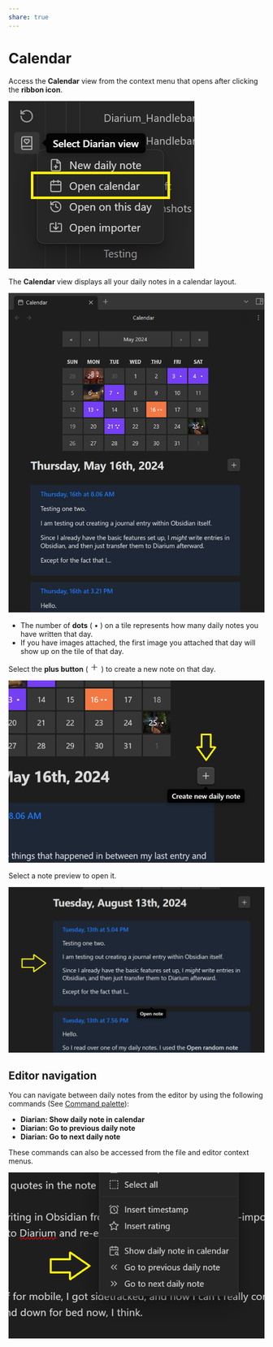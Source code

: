```yaml
---
share: true
---
```

# Calendar
Access the **Calendar** view from the context menu that opens after clicking the **ribbon icon**.

![open-calendar](../Attachments/open-calendar.png)

The **Calendar** view displays all your daily notes in a calendar layout.

![calendar-view](../Attachments/calendar-view.png)

- The number of **dots** ( • ) on a tile represents how many daily notes you have written that day.
- If you have images attached, the first image you attached that day will show up on the tile of that day.

Select the **plus button** ( <svg xmlns="http://www.w3.org/2000/svg" width="18" height="18" viewBox="0 0 24 24" fill="none" stroke="currentColor" stroke-width="1.5" stroke-linecap="round" stroke-linejoin="round" class="lucide lucide-plus"><path d="M5 12h14"/><path d="M12 5v14"/></svg> ) to create a new note on that day.

![new-note-calendar](../Attachments/new-note-calendar.png)

Select a note preview to open it.

![note-preview-calendar](../Attachments/note-preview-calendar.png)

## Editor navigation
You can navigate between daily notes from the editor by using the following commands (See [Command palette](https://help.obsidian.md/Plugins/Command+palette)):
- **Diarian: Show daily note in calendar**
- **Diarian: Go to previous daily note**
- **Diarian: Go to next daily note**

These commands can also be accessed from the file and editor context menus.

![calendar-navigation](../Attachments/calendar-navigation.png)
